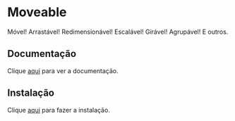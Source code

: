 # Moveable

Móvel! Arrastável! Redimensionável! Escalável! Girável! Agrupável! E outros.

## Documentação

Clique [aqui](https://github.com/daybrush/moveable) para ver a documentação.

## Instalação

Clique [aqui](https://www.npmjs.com/package/moveable) para fazer a instalação.
